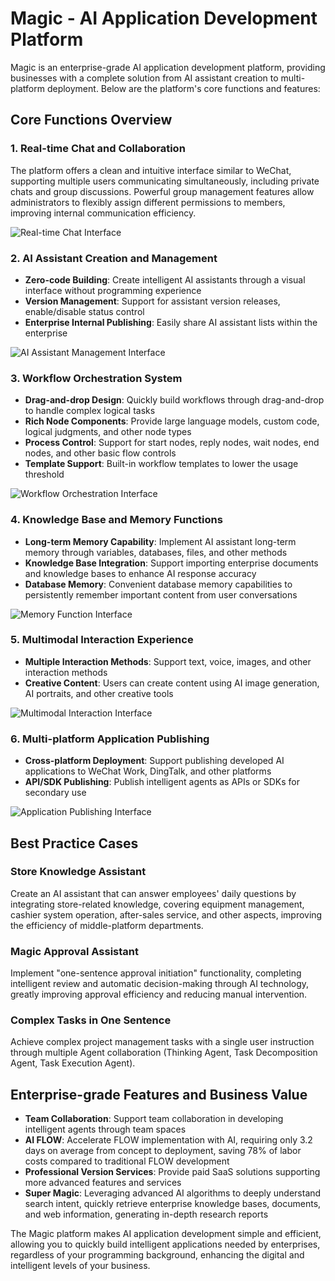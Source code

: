 # Magic - AI Application Development Platform

Magic is an enterprise-grade AI application development platform, providing businesses with a complete solution from AI assistant creation to multi-platform deployment. Below are the platform's core functions and features:

## Core Functions Overview

### 1. Real-time Chat and Collaboration

The platform offers a clean and intuitive interface similar to WeChat, supporting multiple users communicating simultaneously, including private chats and group discussions. Powerful group management features allow administrators to flexibly assign different permissions to members, improving internal communication efficiency.

![Real-time Chat Interface](https://cdn.letsmagic.cn/static/img/chat-interface.png)

### 2. AI Assistant Creation and Management

- **Zero-code Building**: Create intelligent AI assistants through a visual interface without programming experience
- **Version Management**: Support for assistant version releases, enable/disable status control
- **Enterprise Internal Publishing**: Easily share AI assistant lists within the enterprise

![AI Assistant Management Interface](https://cdn.letsmagic.cn/static/img/ai-assistant-1.png)

### 3. Workflow Orchestration System

- **Drag-and-drop Design**: Quickly build workflows through drag-and-drop to handle complex logical tasks
- **Rich Node Components**: Provide large language models, custom code, logical judgments, and other node types
- **Process Control**: Support for start nodes, reply nodes, wait nodes, end nodes, and other basic flow controls
- **Template Support**: Built-in workflow templates to lower the usage threshold

![Workflow Orchestration Interface](https://cdn.letsmagic.cn/static/img/workflow-1.png)

### 4. Knowledge Base and Memory Functions

- **Long-term Memory Capability**: Implement AI assistant long-term memory through variables, databases, files, and other methods
- **Knowledge Base Integration**: Support importing enterprise documents and knowledge bases to enhance AI response accuracy
- **Database Memory**: Convenient database memory capabilities to persistently remember important content from user conversations

![Memory Function Interface](https://cdn.letsmagic.cn/static/img/memory-1.png)

### 5. Multimodal Interaction Experience

- **Multiple Interaction Methods**: Support text, voice, images, and other interaction methods
- **Creative Content**: Users can create content using AI image generation, AI portraits, and other creative tools

![Multimodal Interaction Interface](https://cdn.letsmagic.cn/static/img/multimodal.png)

### 6. Multi-platform Application Publishing

- **Cross-platform Deployment**: Support publishing developed AI applications to WeChat Work, DingTalk, and other platforms
- **API/SDK Publishing**: Publish intelligent agents as APIs or SDKs for secondary use

![Application Publishing Interface](https://cdn.letsmagic.cn/static/img/app-publishing.png)

## Best Practice Cases

### Store Knowledge Assistant

Create an AI assistant that can answer employees' daily questions by integrating store-related knowledge, covering equipment management, cashier system operation, after-sales service, and other aspects, improving the efficiency of middle-platform departments.

### Magic Approval Assistant

Implement "one-sentence approval initiation" functionality, completing intelligent review and automatic decision-making through AI technology, greatly improving approval efficiency and reducing manual intervention.

### Complex Tasks in One Sentence

Achieve complex project management tasks with a single user instruction through multiple Agent collaboration (Thinking Agent, Task Decomposition Agent, Task Execution Agent).

## Enterprise-grade Features and Business Value

- **Team Collaboration**: Support team collaboration in developing intelligent agents through team spaces
- **AI FLOW**: Accelerate FLOW implementation with AI, requiring only 3.2 days on average from concept to deployment, saving 78% of labor costs compared to traditional FLOW development
- **Professional Version Services**: Provide paid SaaS solutions supporting more advanced features and services
- **Super Magic**: Leveraging advanced AI algorithms to deeply understand search intent, quickly retrieve enterprise knowledge bases, documents, and web information, generating in-depth research reports

The Magic platform makes AI application development simple and efficient, allowing you to quickly build intelligent applications needed by enterprises, regardless of your programming background, enhancing the digital and intelligent levels of your business. 